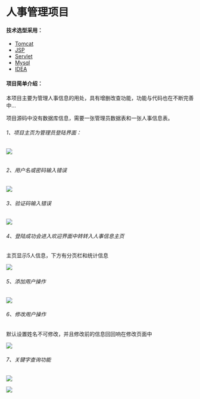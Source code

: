 # 人事管理项目

#### 技术选型采用：

- [Tomcat](https://tomcat.apache.org/)
- [JSP](https://www.runoob.com/jsp/jsp-tutorial.html)
- [Servlet](https://www.runoob.com/servlet/servlet-intro.html)
- [Mysql](https://www.mysql.com/)
- [IDEA](https://www.jetbrains.com/)

#### 项目简单介绍：

本项目主要为管理人事信息的用处，具有增删改查功能，功能与代码也在不断完善中...

项目源码中没有数据库信息，需要一张管理员数据表和一张人事信息表。



###### 1、项目主页为管理员登陆界面：

###### ![](D:\项目图片\login.png)



###### 2、用户名或密码输入错误

![](D:\项目图片\login用户名或密码错误.png)

###### 3、验证码输入错误

![](D:\项目图片\login验证码错误.png)

###### 4、登陆成功会进入欢迎界面中转转入人事信息主页

主页显示5人信息，下方有分页栏和统计信息

![](D:\项目图片\用户信息展示.png)

###### 5、添加用户操作

![](D:\项目图片\添加信息.png)

###### 6、修改用户操作

默认设置姓名不可修改，并且修改前的信息回回响在修改页面中

![](D:\项目图片\修改信息.png)

###### 7、关键字查询功能

![](D:\项目图片\关键字查询.png)

![](D:\项目图片\关键字组合查询.png)

